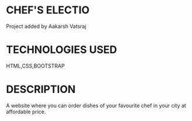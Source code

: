 # CHEF'S ELECTIO

Project added by Aakarsh Vatsraj

# TECHNOLOGIES USED

HTML,CSS,BOOTSTRAP

# DESCRIPTION

A website where you can order dishes of your favourite chef in your city at affordable price.

